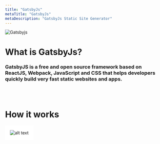 ```yaml
---
title: "GatsbyJs"
metaTitle: "GatsbyJs"
metaDescription: "GatsbyJs Static Site Generator"
---
```


![Gatsbyjs](https://www.guillermotobar.com/static/gatsbyjs-992e4beb0be3860058645652fb635ac5-48538.png)

# What is GatsbyJs?
### GatsbyJS is a free and open source framework based on ReactJS, Webpack, JavaScript and CSS that helps developers quickly build very fast static websites and apps. 

<br />
<br />

# How it works

<img style="background-color: white; padding: 1rem;" src="https://images.ctfassets.net/vkdbses00qqt/7M19CGCCXyvnURhGoEsBf2/a338ce8d42d0aa8dd62021b8c456ca82/how-gatsby-works.png?w=800&h=770&q=80&fm=webp" alt="alt text" />
